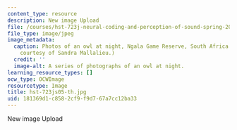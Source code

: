 ```yaml
---
content_type: resource
description: New image Upload
file: /courses/hst-723j-neural-coding-and-perception-of-sound-spring-2005/181369d1c8582cf9f9d767a7cc12ba33_hst-723js05-th.jpg
file_type: image/jpeg
image_metadata:
  caption: Photos of an owl at night, Ngala Game Reserve, South Africa. (Photograph
    courtesy of Sandra Mallalieu.)
  credit: ''
  image-alt: A series of photographs of an owl at night.
learning_resource_types: []
ocw_type: OCWImage
resourcetype: Image
title: hst-723js05-th.jpg
uid: 181369d1-c858-2cf9-f9d7-67a7cc12ba33
---
```

New image Upload

